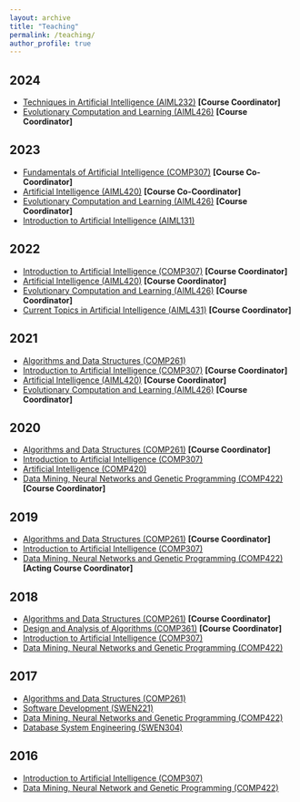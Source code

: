 ```yaml
---
layout: archive
title: "Teaching"
permalink: /teaching/
author_profile: true
---
```


## 2024

- <a href="https://www.wgtn.ac.nz/courses/AIML/232/2024/offering?crn=35050">Techniques in Artificial Intelligence (AIML232)</a> **[Course Coordinator]**
- <a href="https://www.wgtn.ac.nz/courses/aiml/426/2024/offering?crn=33068">Evolutionary Computation and Learning (AIML426)</a> **[Course Coordinator]**

## 2023

- <a href="https://www.wgtn.ac.nz/courses/comp/307/2023/offering?crn=968">Fundamentals of Artificial Intelligence (COMP307)</a> **[Course Co-Coordinator]**
- <a href="https://www.wgtn.ac.nz/courses/aiml/420/2023/offering?crn=33065">Artificial Intelligence (AIML420)</a> **[Course Co-Coordinator]**
- <a href="https://www.wgtn.ac.nz/courses/aiml/426/2023/offering?crn=33068">Evolutionary Computation and Learning (AIML426)</a> **[Course Coordinator]**
- <a href="https://www.wgtn.ac.nz/courses/aiml/131/2023/offering?crn=35047">Introduction to Artificial Intelligence (AIML131)</a>

## 2022

- <a href="https://www.wgtn.ac.nz/courses/comp/307/2022/offering?crn=968">Introduction to Artificial Intelligence (COMP307)</a> **[Course Coordinator]**
- <a href="https://www.wgtn.ac.nz/courses/aiml/420/2022/offering?crn=33065">Artificial Intelligence (AIML420)</a> **[Course Coordinator]**
- <a href="https://www.wgtn.ac.nz/courses/aiml/426/2022/offering?crn=33068">Evolutionary Computation and Learning (AIML426)</a> **[Course Coordinator]**
- <a href="https://www.wgtn.ac.nz/courses/aiml/431/2022/offering?crn=33073">Current Topics in Artificial Intelligence (AIML431)</a> **[Course Coordinator]**

## 2021

- <a href="https://www.wgtn.ac.nz/courses/comp/261/2021/offering?crn=18314">Algorithms and Data Structures (COMP261)</a>
- <a href="https://www.wgtn.ac.nz/courses/comp/307/2021/offering?crn=968">Introduction to Artificial Intelligence (COMP307)</a> **[Course Coordinator]**
- <a href="https://www.wgtn.ac.nz/courses/aiml/420/2021/offering?crn=33065">Artificial Intelligence (AIML420)</a> **[Course Coordinator]**
- <a href="https://www.wgtn.ac.nz/courses/aiml/426/2021/offering?crn=33068">Evolutionary Computation and Learning (AIML426)</a> **[Course Coordinator]**

## 2020

- <a href="http://www.victoria.ac.nz/courses/comp/261/2020/offering?crn=18314">Algorithms and Data Structures (COMP261)</a> **[Course Coordinator]**
- <a href="http://www.victoria.ac.nz/courses/comp/307/2020/offering?crn=968">Introduction to Artificial Intelligence (COMP307)</a>
- <a href="https://www.wgtn.ac.nz/courses/comp/420/2020/offering?crn=32151">Artificial Intelligence (COMP420)</a>
- <a href="https://www.victoria.ac.nz/courses/comp/422/2020/offering?crn=2324">Data Mining, Neural Networks and Genetic Programming (COMP422)</a> **[Course Coordinator]**

## 2019

- <a href="http://www.victoria.ac.nz/courses/comp/261/2019/offering?crn=18314">Algorithms and Data Structures (COMP261)</a> **[Course Coordinator]**
- <a href="http://www.victoria.ac.nz/courses/comp/307/2019/offering?crn=968">Introduction to Artificial Intelligence (COMP307)</a>
- <a href="https://www.victoria.ac.nz/courses/comp/422/2019/offering?crn=2324">Data Mining, Neural Networks and Genetic Programming (COMP422)</a> **[Acting Course Coordinator]**

## 2018

- <a href="http://www.victoria.ac.nz/courses/comp/261/2018/offering?crn=18314">Algorithms and Data Structures (COMP261)</a> **[Course Coordinator]**
- <a href="https://www.victoria.ac.nz/courses/comp/361/2018/offering?crn=26060">Design and Analysis of Algorithms (COMP361)</a> **[Course Coordinator]**
- <a href="http://www.victoria.ac.nz/courses/comp/307/2018/offering?crn=968">Introduction to Artificial Intelligence (COMP307)</a>
- <a href="https://www.victoria.ac.nz/courses/comp/422/2018/offering?crn=2324">Data Mining, Neural Networks and Genetic Programming (COMP422)</a>

## 2017

- <a href="http://www.victoria.ac.nz/courses/comp/261/2017/offering?crn=18314">Algorithms and Data Structures (COMP261)</a>
- <a href="http://www.victoria.ac.nz/courses/swen/221/2017/offering?crn=18318">Software Development (SWEN221)</a>
- <a href="https://www.victoria.ac.nz/courses/comp/422/2017/offering?crn=2324">Data Mining, Neural Networks and Genetic Programming (COMP422)</a>
- <a href="https://www.victoria.ac.nz/courses/SWEN/304/2017/offering?crn=17186">Database System Engineering (SWEN304)</a>

## 2016

- <a href="http://www.victoria.ac.nz/courses/comp/307/2016/offering?crn=968">Introduction to Artificial Intelligence (COMP307)</a>
- <a href="http://www.victoria.ac.nz/courses/comp/422/2016/offering?crn=2324">Data Mining, Neural Network and Genetic Programming (COMP422)</a>


